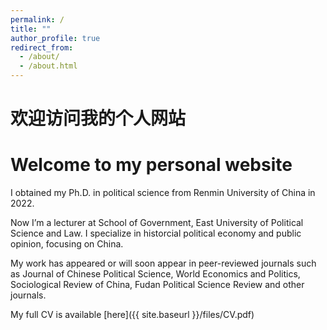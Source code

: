 ```yaml
---
permalink: /
title: ""
author_profile: true
redirect_from: 
  - /about/
  - /about.html
---
```


# 欢迎访问我的个人网站
# Welcome to my personal website

I obtained my Ph.D. in political science from Renmin University of China in 2022.

Now I’m a lecturer at School of Government, East University of Political Science and Law. I specialize in historcial political economy and public opinion, focusing on China. 

My work has appeared or will soon appear in peer-reviewed journals such as Journal of Chinese Political Science, World Economics and Politics, Sociological Review of China, Fudan Political Science Review and other journals.

My full CV is available [here]({{ site.baseurl }}/files/CV.pdf)

